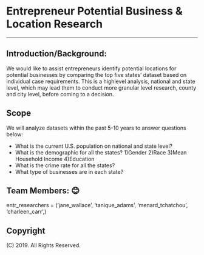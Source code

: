 # Entrepreneur Potential Business & Location Research
-----
## Introduction/Background:
We would like to assist entrepreneurs identify potential locations for potential businesses by comparing the top five states’ dataset 
based on individual case requirements. This is a highlevel analysis, national and state level, which may lead them to conduct more 
granular level research, county and city level, before coming to a decision. 

## Scope
We will analyze datasets within the past 5-10 years to answer questions below:
* What is the current U.S. population on national and state level?
* What is the demographic for all the states?
  1)Gender
  2)Race
  3)Mean Household Income
  4)Education
* What is the crime rate for all the states?
* What type of businesses are in each state?

## Team Members: 😊
entr_researchers = (‘jane_wallace’, ‘tanique_adams’, ‘menard_tchatchou’, ‘charleen_carr’,)





## Copyright
(C) 2019. All Rights Reserved.



